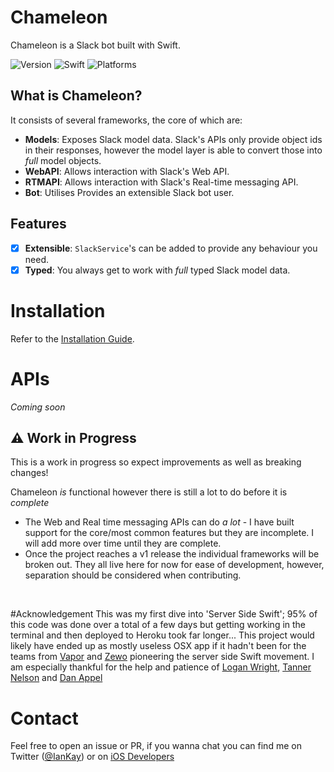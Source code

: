 # Chameleon
Chameleon is a Slack bot built with Swift.

![Version](https://img.shields.io/badge/Version-0.1.1-brightgreen.svg) 
![Swift](https://camo.githubusercontent.com/0727f3687a1e263cac101c5387df41048641339c/68747470733a2f2f696d672e736869656c64732e696f2f62616467652f53776966742d332e302d6f72616e67652e7376673f7374796c653d666c6174)
![Platforms](https://img.shields.io/badge/Platforms-osx%20%7C%20linux-lightgrey.svg)

## What is Chameleon?
It consists of several frameworks, the core of which are:

* **Models**: Exposes Slack model data. Slack's APIs only provide object ids in their responses, however the model layer is able to convert those into _full_ model objects. 
* **WebAPI**: Allows interaction with Slack's Web API.
* **RTMAPI**: Allows interaction with Slack's Real-time messaging API.
* **Bot**: Utilises  Provides an extensible Slack bot user.

## Features
* [x] **Extensible**: `SlackService`'s can be added to provide any behaviour you need.
* [x] **Typed**: You always get to work with _full_ typed Slack model data.

# Installation
Refer to the [Installation Guide]().

# APIs
_Coming soon_

## ⚠️ Work in Progress
This is a work in progress so expect improvements as well as breaking changes!

Chameleon *is* functional however there is still a lot to do before it is *complete*

* The Web and Real time messaging APIs can do _a lot_ - 
I have built support for the core/most common features but they are incomplete. 
I will add more over time until they are complete.
* Once the project reaches a v1 release the individual frameworks will be broken out. 
They all live here for now for ease of development, however, separation should be considered when contributing.

<br />

#Acknowledgement
This was my first dive into 'Server Side Swift'; 
95% of this code was done over a total of a few days but getting working in the terminal 
and then deployed to Heroku took far longer... This project would likely have ended up as 
mostly useless OSX app if it hadn't been for the teams from [Vapor](http://qutheory.io/) and [Zewo](http://www.zewo.io/)
pioneering the server side Swift movement. I am especially thankful for the help and patience of 
[Logan Wright](https://twitter.com/LogMaestro), [Tanner Nelson](https://twitter.com/tanner0101) and [Dan Appel](https://twitter.com/Dan_Appel)

# Contact
Feel free to open an issue or PR, 
if you wanna chat you can find me on Twitter ([@IanKay](https://twitter.com/IanKay)) 
or on [iOS Developers](http://ios-developers.io)